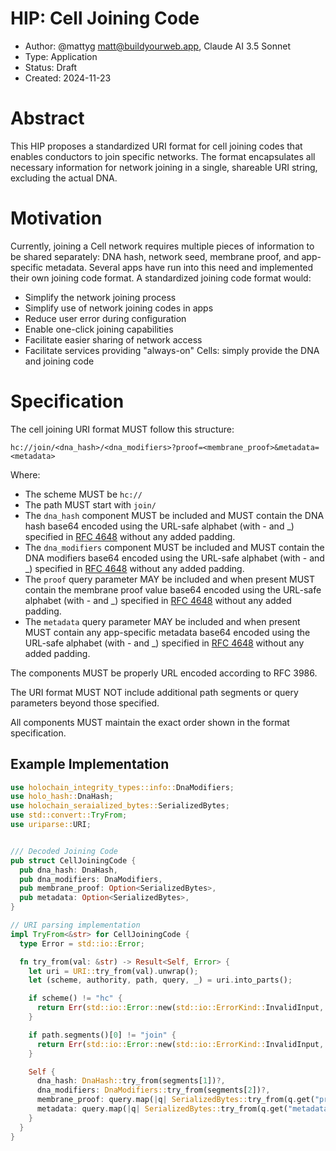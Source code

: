 # HIP: Cell Joining Code
- Author: @mattyg <matt@buildyourweb.app>, Claude AI 3.5 Sonnet
- Type: Application
- Status: Draft
- Created: 2024-11-23

# Abstract

This HIP proposes a standardized URI format for cell joining codes that enables conductors to join specific networks. The format encapsulates all necessary information for network joining in a single, shareable URI string, excluding the actual DNA.

# Motivation

Currently, joining a Cell network requires multiple pieces of information to be shared separately: DNA hash, network seed, membrane proof, and app-specific metadata. Several apps have run into this need and implemented their own joining code format. A standardized joining code format would:
- Simplify the network joining process
- Simplify use of network joining codes in apps
- Reduce user error during configuration
- Enable one-click joining capabilities
- Facilitate easier sharing of network access
- Facilitate services providing "always-on" Cells: simply provide the DNA and joining code

# Specification

The cell joining URI format MUST follow this structure:

```
hc://join/<dna_hash>/<dna_modifiers>?proof=<membrane_proof>&metadata=<metadata>
```

Where:

- The scheme MUST be `hc://`
- The path MUST start with `join/` 
- The `dna_hash` component MUST be included and MUST contain the DNA hash base64 encoded using the URL-safe alphabet (with - and _) specified in [RFC 4648](https://datatracker.ietf.org/doc/html/rfc4648#section-5) without any added padding.
- The `dna_modifiers` component MUST be included and MUST contain the DNA modifiers base64 encoded using the URL-safe alphabet (with - and _) specified in [RFC 4648](https://datatracker.ietf.org/doc/html/rfc4648#section-5) without any added padding.
- The `proof` query parameter MAY be included and when present MUST contain the membrane proof value base64 encoded using the URL-safe alphabet (with - and _) specified in [RFC 4648](https://datatracker.ietf.org/doc/html/rfc4648#section-5) without any added padding.
- The `metadata` query parameter MAY be included and when present MUST contain any app-specific metadata base64 encoded using the URL-safe alphabet (with - and _) specified in [RFC 4648](https://datatracker.ietf.org/doc/html/rfc4648#section-5) without any added padding.

The components MUST be properly URL encoded according to RFC 3986.

The URI format MUST NOT include additional path segments or query parameters beyond those specified.

All components MUST maintain the exact order shown in the format specification.


## Example Implementation

```rust
use holochain_integrity_types::info::DnaModifiers;
use holo_hash::DnaHash;
use holochain_seraialized_bytes::SerializedBytes;
use std::convert::TryFrom;
use uriparse::URI;


/// Decoded Joining Code
pub struct CellJoiningCode {
  pub dna_hash: DnaHash,
  pub dna_modifiers: DnaModifiers,
  pub membrane_proof: Option<SerializedBytes>,
  pub metadata: Option<SerializedBytes>,
}

// URI parsing implementation
impl TryFrom<&str> for CellJoiningCode {
  type Error = std::io::Error;

  fn try_from(val: &str) -> Result<Self, Error> {
    let uri = URI::try_from(val).unwrap();
    let (scheme, authority, path, query, _) = uri.into_parts();

    if scheme() != "hc" {
      return Err(std::io::Error::new(std::io::ErrorKind::InvalidInput, "Invalid scheme"));
    }

    if path.segments()[0] != "join" {
      return Err(std::io::Error::new(std::io::ErrorKind::InvalidInput, "Invalid action"));
    }

    Self {
      dna_hash: DnaHash::try_from(segments[1])?,
      dna_modifiers: DnaModifiers::try_from(segments[2])?,
      membrane_proof: query.map(|q| SerializedBytes::try_from(q.get("proof"))),
      metadata: query.map(|q| SerializedBytes::try_from(q.get("metadata"))),
    }
  }
}
```
